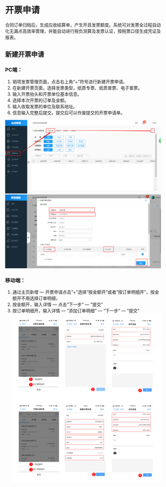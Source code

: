 # 开票申请

合同订单归档后，生成应收结算单，产生开具发票额度。系统可对发票全过程自动化无漏点高效率管理，并能自动进行税负测算及发票认证，按税票口径生成凭证及报表。

## 新建开票申请

### PC端：

1. 销项发票管理页面，点击右上角“+”符号进行新建开票申请。
2. 在新建开票页面，选择发票类型，纸质专票、纸质普票、电子普票。
3. 输入开票抬头和开票单位基本信息。
4. 选择本次开票的订单及金额。
5. 输入收取发票的单位及联系地址。
6. 信息输入完整后提交。提交后可以作废提交的开票申请单。

![](/assets/开票申请.png)![](/assets/发票2.png)

### 移动端：

1. 通过主页新增  —  开票申请点击“+”选择“按金额开”或者“按订单明细开”，按金额开不用选择订单明细，
2. 按金额开，输入详情  —  点击“下一步” —  “提交”
3. 按订单明细开，输入详情  —  “添加订单明细”  —  “下一步”  —  “提交”![](/assets/按订单明细开.png)![](/assets/按金额开02.png)



